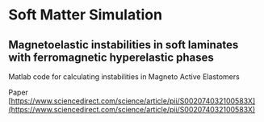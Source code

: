 # Soft Matter Simulation
## Magnetoelastic instabilities in soft laminates with ferromagnetic hyperelastic phases

Matlab code for calculating instabilities in Magneto Active Elastomers

Paper
[https://www.sciencedirect.com/science/article/pii/S002074032100583X](https://www.sciencedirect.com/science/article/pii/S002074032100583X)
